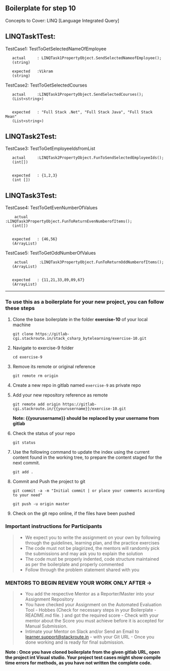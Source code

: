 ## Boilerplate for step 10

Concepts to Cover: LINQ [Language Integrated Query] 

LINQTask1Test:
-------

TestCase1: TestToGetSelectedNameOfEmployee

       actual     : LINQTask1PropertyObject.SendSelectedNameofEmployee();
	   (string)
	   
	   expected   :Vikram
	   (string)
	   
TestCase2: TestToGetSelectedCourses

       actual     :LINQTask1PropertyObject.SendSelectedCourses();
	   (List<string>)
	   
	   
	   expected   : "Full Stack .Net", "Full Stack Java", "Full Stack Mean"
	   (List<string>)
	   

LINQTask2Test:
-------
TestCase3: TestToGetEmployeeIdsfromList

       actual     :LINQTask2PropertyObject.FunToSendSelectedEmployeeIds();
	   (int[])
	   
	   
	   expected   : {1,2,3}
	   (int [])	

LINQTask3Test:
-------
TestCase4: TestToGetEvenNumberOfValues

		actual     :LINQTask3PropertyObject.FunToReturnEvenNumberofItems();
	   (int[])
	   
	   
	   expected   : {46,56}
	   (ArrayList)	

TestCase5: TestToGetOddNumberOfValues

		actual     :LINQTask3PropertyObject.FunToReturnOddNumberofItems();
	   (ArrayList)
	   
	   
	   expected   : {11,21,33,89,09,67}
	   (ArrayList)	

---

### To use this as a boilerplate for your new project, you can follow these steps

1. Clone the base boilerplate in the folder **exercise-10** of your local machine
     
    `git clone https://gitlab-cgi.stackroute.in/stack_csharp_bytelearning/exercise-10.git`

2. Navigate to exercise-9 folder

    `cd exercise-9`

3. Remove its remote or original reference

     `git remote rm origin`

4. Create a new repo in gitlab named `exercise-9` as private repo

5. Add your new repository reference as remote

     `git remote add origin https://gitlab-cgi.stackroute.in/{{yourusername}}/exercise-10.git`

     **Note: {{yourusername}} should be replaced by your username from gitlab**

5. Check the status of your repo 
     
     `git status`

6. Use the following command to update the index using the current content found in the working tree, to prepare the content staged for the next commit.

     `git add .`
 
7. Commit and Push the project to git

     `git commit -a -m "Initial commit | or place your comments according to your need"`

     `git push -u origin master`

8. Check on the git repo online, if the files have been pushed

### Important instructions for Participants
> - We expect you to write the assignment on your own by following through the guidelines, learning plan, and the practice exercises
> - The code must not be plagirized, the mentors will randomly pick the submissions and may ask you to explain the solution
> - The code must be properly indented, code structure maintained as per the boilerplate and properly commented
> - Follow through the problem statement shared with you

### MENTORS TO BEGIN REVIEW YOUR WORK ONLY AFTER ->
> - You add the respective Mentor as a Reporter/Master into your Assignment Repository
> - You have checked your Assignment on the Automated Evaluation Tool - Hobbes (Check for necessary steps in your Boilerplate - README.md file. ) and got the required score - Check with your mentor about the Score you must achieve before it is accepted for Manual Submission.
> - Intimate your Mentor on Slack and/or Send an Email to learner.support@stackroute.in - with your Git URL - Once you done working and is ready for final submission.

	   
**Note : Once you have cloned boilerplate from the given gitlab URL, open the project int Visual studio. 
Your project test cases might show compile time errors for methods, as you have not written the complete code.**
